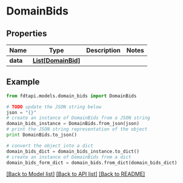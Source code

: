 # DomainBids


## Properties
Name | Type | Description | Notes
------------ | ------------- | ------------- | -------------
**data** | [**List[DomainBid]**](DomainBid.md) |  | 

## Example

```python
from fdtapi.models.domain_bids import DomainBids

# TODO update the JSON string below
json = "{}"
# create an instance of DomainBids from a JSON string
domain_bids_instance = DomainBids.from_json(json)
# print the JSON string representation of the object
print DomainBids.to_json()

# convert the object into a dict
domain_bids_dict = domain_bids_instance.to_dict()
# create an instance of DomainBids from a dict
domain_bids_form_dict = domain_bids.from_dict(domain_bids_dict)
```
[[Back to Model list]](../README.md#documentation-for-models) [[Back to API list]](../README.md#documentation-for-api-endpoints) [[Back to README]](../README.md)


